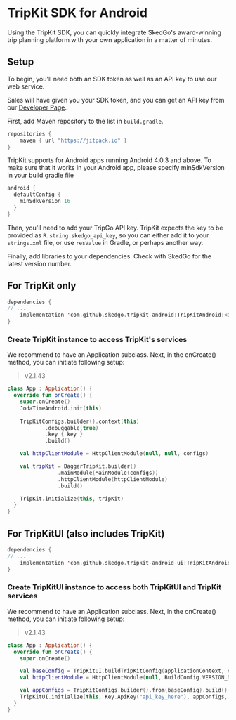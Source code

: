 # TripKit SDK for Android

Using the TripKit SDK, you can quickly integrate SkedGo's award-winning trip planning platform with your own application
in a matter of minutes.

## Setup

To begin, you'll need both an SDK token as well as an API key to use our web service.

Sales will have given you your SDK token, and you can get an API key from our [Developer Page](https://developer.tripgo.com).

First, add Maven repository to the list in `build.gradle`.

```kotlin
repositories {  
    maven { url "https://jitpack.io" }
}
```

TripKit supports for Android apps running Android 4.0.3 and above. To make sure that it works in your Android app, please specify minSdkVersion in your build.gradle file

```kotlin
android {
  defaultConfig {
    minSdkVersion 16
  }
}
```

Then, you'll need to add your TripGo API key. TripKit expects the key to be provided as `R.string.skedgo_api_key`,
so you can either add it to your `strings.xml` file, or use `resValue` in Gradle, or perhaps another way. 

Finally, add libraries to your dependencies. Check with SkedGo for the latest version number.

## For TripKit only
```kotlin
dependencies {
// ...
    implementation 'com.github.skedgo.tripkit-android:TripKitAndroid:<insert-newest-version-here>'
}
```

### Create TripKit instance to access TripKit's services

We recommend to have an Application subclass. Next, in the onCreate() method, you can initiate following setup:

> v2.1.43
```kotlin
class App : Application() {
  override fun onCreate() {
    super.onCreate()
    JodaTimeAndroid.init(this)
    
    TripKitConfigs.builder().context(this)
            .debuggable(true)          
            .key { key }
            .build()

	val httpClientModule = HttpClientModule(null, null, configs)

	val tripKit = DaggerTripKit.builder()
                .mainModule(MainModule(configs))
                .httpClientModule(httpClientModule)
                .build()

    TripKit.initialize(this, tripKit)            
  }
}
```

## For TripKitUI (also includes TripKit)
```kotlin
dependencies {
// ...
    implementation 'com.github.skedgo.tripkit-android-ui:TripKitAndroidUI:<insert-newest-version-here>'
}
```

### Create TripKitUI instance to access both TripKitUI and TripKit services

We recommend to have an Application subclass. Next, in the onCreate() method, you can initiate following setup:

> v2.1.43
```kotlin
class App : Application() {
  override fun onCreate() {
    super.onCreate()

    val baseConfig = TripKitUI.buildTripKitConfig(applicationContext, Key.ApiKey("api_key_here"))
    val httpClientModule = HttpClientModule(null, BuildConfig.VERSION_NAME, baseConfig, getSharedPreferences("data_pref_name", MODE_PRIVATE))

    val appConfigs = TripKitConfigs.builder().from(baseConfig).build()
    TripKitUI.initialize(this, Key.ApiKey("api_key_here"), appConfigs, httpClientModule)       
  }
}
```
